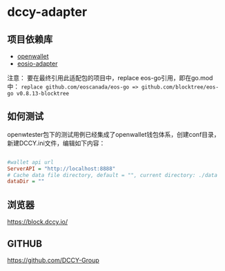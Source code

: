 # dccy-adapter

## 项目依赖库

- [openwallet](https://github.com/blocktree/openwallet.git)
- [eosio-adapter](https://github.com/blocktree/eosio-adapter.git)

注意：
要在最终引用此适配包的项目中，replace eos-go引用，即在go.mod中：
`replace github.com/eoscanada/eos-go => github.com/blocktree/eos-go v0.8.13-blocktree`


## 如何测试

openwtester包下的测试用例已经集成了openwallet钱包体系，创建conf目录，新建DCCY.ini文件，编辑如下内容：

```ini

#wallet api url
ServerAPI = "http://localhost:8888"
# Cache data file directory, default = "", current directory: ./data
dataDir = ""

```

## 浏览器

https://block.dccy.io/

## GITHUB

https://github.com/DCCY-Group
